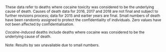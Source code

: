 <small>
These data refer to deaths where cocaine toxicity was considered to be the underlying cause of death. Causes of death data for 2016, 2017 and 2018 are not final and subject to further revisions process; data for 2015 and earlier years are final. Small numbers of death have been randomly assigned to protect the confidentiality of individuals. Zero values have not been affected by confidentialisation.

*Cocaine-induced* deaths include deaths where cocaine was considered to be the underlying cause of death.

Note: Results by sex unavailable due to small numbers.
</small>
